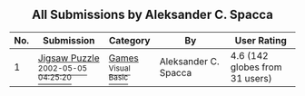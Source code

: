 ﻿<div align="center">

## All Submissions by Aleksander C\. Spacca

</div>

No.  | Submission | Category | By   | User Rating
---- | ---------- | -------- | ---- | -----------
1 | [Jigsaw Puzzle<br /><sup>2002-05-05 04:25:20</sup>](https://github.com/Planet-Source-Code/aleksander-c-spacca-jigsaw-puzzle__1-34461) | [Games<br /><sup>Visual Basic</sup>](../ByCategory/games__1-38.md) | Aleksander C\. Spacca | 4.6 (142 globes from 31 users)
